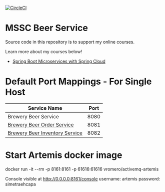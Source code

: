 [![CircleCI](https://circleci.com/gh/springframeworkguru/mssc-beer-service.svg?style=svg)](https://circleci.com/gh/springframeworkguru/mssc-beer-service)
# MSSC Beer Service

Source code in this repository is to support my online courses.

Learn more about my courses below!
* [Spring Boot Microservices with Spring Cloud](https://www.udemy.com/spring-boot-microservices-with-spring-cloud-beginner-to-guru/?couponCode=GIT_HUB2)


# Default Port Mappings - For Single Host
| Service Name | Port | 
| --------| -----|
| Brewery Beer Service | 8080 |
| [Brewery Beer Order Service](https://github.com/springframeworkguru/mssc-beer-order-service) | 8081 |
| [Brewery Beer Inventory Service](https://github.com/springframeworkguru/mssc-beer-inventory-service) | 8082 |

# Start Artemis docker image

docker run -it --rm -p 8161:8161 -p 61616:61616 vromero/activemq-artemis

Console visible at http://0.0.0.0:8161/console
username: artemis
password: simetraehcapa
